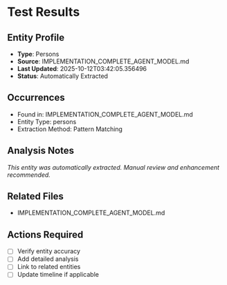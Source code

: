 # Test Results

## Entity Profile
- **Type**: Persons
- **Source**: IMPLEMENTATION_COMPLETE_AGENT_MODEL.md
- **Last Updated**: 2025-10-12T03:42:05.356496
- **Status**: Automatically Extracted

## Occurrences
- Found in: IMPLEMENTATION_COMPLETE_AGENT_MODEL.md
- Entity Type: persons
- Extraction Method: Pattern Matching

## Analysis Notes
*This entity was automatically extracted. Manual review and enhancement recommended.*

## Related Files
- IMPLEMENTATION_COMPLETE_AGENT_MODEL.md

## Actions Required
- [ ] Verify entity accuracy
- [ ] Add detailed analysis
- [ ] Link to related entities
- [ ] Update timeline if applicable
